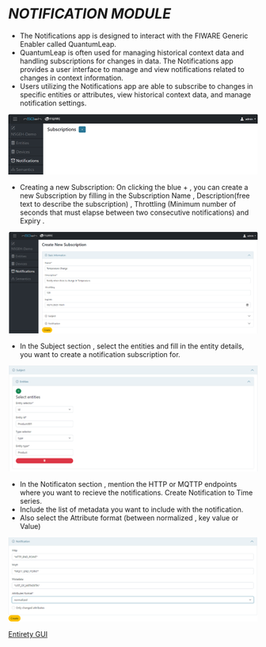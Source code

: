 # *NOTIFICATION MODULE*

-	The Notifications app is designed to interact with the FIWARE Generic Enabler called QuantumLeap.
-	QuantumLeap is often used for managing historical context data and handling subscriptions for changes in data. The Notifications app provides a user interface to manage and view notifications related to changes in context information.
-	Users utilizing the Notifications app are able to subscribe to changes in specific entities or attributes, view historical context data, and manage notification settings.

![Alt text](image-17.png)

-	Creating a new Subscription: On clicking the blue + , you can create a new Subscription by filling in the Subscription Name , Description(free text to describe the subscription) , Throttling (Minimum number of seconds that must elapse between two consecutive notifications) and Expiry .

![Alt text](image-18.png)

-	In the Subject section , select the entities and fill in the entity details, you want to create a notification subscription for.

![Alt text](image-19.png)

-	In the Notificaton section , mention the HTTP or MQTTP endpoints where you want to recieve the notifications. Create Notification to Time series.
-	Include the list of metadata you want to include with the notification.
-	Also select the Attribute format (between normalized , key value or Value)

![Alt text](image-20.png)

 [Entirety GUI](https://github.com/N5GEH/n5geh.tools.entirety/blob/106-documentation-GUI/docs/GUI_TUTORIALS.md)
